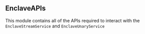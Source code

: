 ## EnclaveAPIs

This module contains all of the APIs required to interact with the
`EnclaveStreamService` and `EnclaveUnaryService`
